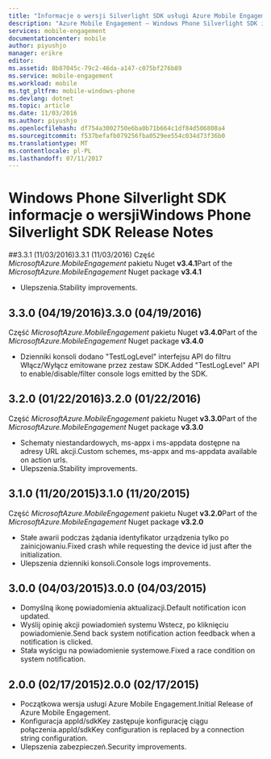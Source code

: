 ```yaml
---
title: "Informacje o wersji Silverlight SDK usługi Azure Mobile Engagement Windows Phone | Dokumentacja firmy Microsoft"
description: "Azure Mobile Engagement — Windows Phone Silverlight SDK informacje o wersji"
services: mobile-engagement
documentationcenter: mobile
author: piyushjo
manager: erikre
editor: 
ms.assetid: 8b87045c-79c2-46da-a147-c075bf276b89
ms.service: mobile-engagement
ms.workload: mobile
ms.tgt_pltfrm: mobile-windows-phone
ms.devlang: dotnet
ms.topic: article
ms.date: 11/03/2016
ms.author: piyushjo
ms.openlocfilehash: df754a3002750e6ba0b71b664c1df84d506808a4
ms.sourcegitcommit: f537befafb079256fba0529ee554c034d73f36b0
ms.translationtype: MT
ms.contentlocale: pl-PL
ms.lasthandoff: 07/11/2017
---
```

# <a name="windows-phone-silverlight-sdk-release-notes"></a><span data-ttu-id="189cb-103">Windows Phone Silverlight SDK informacje o wersji</span><span class="sxs-lookup"><span data-stu-id="189cb-103">Windows Phone Silverlight SDK Release Notes</span></span>
##<a name="331-11032016"></a><span data-ttu-id="189cb-104">3.3.1 (11/03/2016)</span><span class="sxs-lookup"><span data-stu-id="189cb-104">3.3.1 (11/03/2016)</span></span>
<span data-ttu-id="189cb-105">Część *MicrosoftAzure.MobileEngagement* pakietu Nuget **v3.4.1**</span><span class="sxs-lookup"><span data-stu-id="189cb-105">Part of the *MicrosoftAzure.MobileEngagement* Nuget package **v3.4.1**</span></span>

* <span data-ttu-id="189cb-106">Ulepszenia.</span><span class="sxs-lookup"><span data-stu-id="189cb-106">Stability improvements.</span></span>

## <a name="330-04192016"></a><span data-ttu-id="189cb-107">3.3.0 (04/19/2016)</span><span class="sxs-lookup"><span data-stu-id="189cb-107">3.3.0 (04/19/2016)</span></span>
<span data-ttu-id="189cb-108">Część *MicrosoftAzure.MobileEngagement* pakietu Nuget **v3.4.0**</span><span class="sxs-lookup"><span data-stu-id="189cb-108">Part of the *MicrosoftAzure.MobileEngagement* Nuget package **v3.4.0**</span></span>

* <span data-ttu-id="189cb-109">Dzienniki konsoli dodano "TestLogLevel" interfejsu API do filtru Włącz/Wyłącz emitowane przez zestaw SDK.</span><span class="sxs-lookup"><span data-stu-id="189cb-109">Added "TestLogLevel" API to enable/disable/filter console logs emitted by the SDK.</span></span>

## <a name="320-01222016"></a><span data-ttu-id="189cb-110">3.2.0 (01/22/2016)</span><span class="sxs-lookup"><span data-stu-id="189cb-110">3.2.0 (01/22/2016)</span></span>
<span data-ttu-id="189cb-111">Część *MicrosoftAzure.MobileEngagement* pakietu Nuget **v3.3.0**</span><span class="sxs-lookup"><span data-stu-id="189cb-111">Part of the *MicrosoftAzure.MobileEngagement* Nuget package **v3.3.0**</span></span>

* <span data-ttu-id="189cb-112">Schematy niestandardowych, ms-appx i ms-appdata dostępne na adresy URL akcji.</span><span class="sxs-lookup"><span data-stu-id="189cb-112">Custom schemes, ms-appx and ms-appdata available on action urls.</span></span>
* <span data-ttu-id="189cb-113">Ulepszenia.</span><span class="sxs-lookup"><span data-stu-id="189cb-113">Stability improvements.</span></span>

## <a name="310-11202015"></a><span data-ttu-id="189cb-114">3.1.0 (11/20/2015)</span><span class="sxs-lookup"><span data-stu-id="189cb-114">3.1.0 (11/20/2015)</span></span>
<span data-ttu-id="189cb-115">Część *MicrosoftAzure.MobileEngagement* pakietu Nuget **v3.2.0**</span><span class="sxs-lookup"><span data-stu-id="189cb-115">Part of the *MicrosoftAzure.MobileEngagement* Nuget package **v3.2.0**</span></span>

* <span data-ttu-id="189cb-116">Stałe awarii podczas żądania identyfikator urządzenia tylko po zainicjowaniu.</span><span class="sxs-lookup"><span data-stu-id="189cb-116">Fixed crash while requesting the device id just after the initialization.</span></span>
* <span data-ttu-id="189cb-117">Ulepszenia dzienniki konsoli.</span><span class="sxs-lookup"><span data-stu-id="189cb-117">Console logs improvements.</span></span>

## <a name="300-04032015"></a><span data-ttu-id="189cb-118">3.0.0 (04/03/2015)</span><span class="sxs-lookup"><span data-stu-id="189cb-118">3.0.0 (04/03/2015)</span></span>
* <span data-ttu-id="189cb-119">Domyślną ikonę powiadomienia aktualizacji.</span><span class="sxs-lookup"><span data-stu-id="189cb-119">Default notification icon updated.</span></span>
* <span data-ttu-id="189cb-120">Wyślij opinię akcji powiadomień systemu Wstecz, po kliknięciu powiadomienie.</span><span class="sxs-lookup"><span data-stu-id="189cb-120">Send back system notification action feedback when a notification is clicked.</span></span>
* <span data-ttu-id="189cb-121">Stała wyścigu na powiadomienie systemowe.</span><span class="sxs-lookup"><span data-stu-id="189cb-121">Fixed a race condition on system notification.</span></span>

## <a name="200-02172015"></a><span data-ttu-id="189cb-122">2.0.0 (02/17/2015)</span><span class="sxs-lookup"><span data-stu-id="189cb-122">2.0.0 (02/17/2015)</span></span>
* <span data-ttu-id="189cb-123">Początkowa wersja usługi Azure Mobile Engagement.</span><span class="sxs-lookup"><span data-stu-id="189cb-123">Initial Release of Azure Mobile Engagement.</span></span>
* <span data-ttu-id="189cb-124">Konfiguracja appId/sdkKey zastępuje konfigurację ciągu połączenia.</span><span class="sxs-lookup"><span data-stu-id="189cb-124">appId/sdkKey configuration is replaced by a connection string configuration.</span></span>
* <span data-ttu-id="189cb-125">Ulepszenia zabezpieczeń.</span><span class="sxs-lookup"><span data-stu-id="189cb-125">Security improvements.</span></span>


